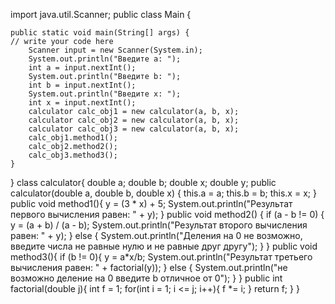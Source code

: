 import java.util.Scanner;
public class Main {

    public static void main(String[] args) {
	// write your code here
        Scanner input = new Scanner(System.in);
        System.out.println("Введите а: ");
        int a = input.nextInt();
        System.out.println("Введите b: ");
        int b = input.nextInt();
        System.out.println("Введите x: ");
        int x = input.nextInt();
        calculator calc_obj1 = new calculator(a, b, x);
        calculator calc_obj2 = new calculator(a, b, x);
        calculator calc_obj3 = new calculator(a, b, x);
        calc_obj1.method1();
        calc_obj2.method2();
        calc_obj3.method3();
    }

}
class calculator{
    double a;
    double b;
    double x;
    double y;
    public calculator(double a, double b, double x) {
        this.a = a;
        this.b = b;
        this.x = x;
    }
    public void method1(){
        y = (3 * x) + 5;
        System.out.println("Результат первого вычисления равен: " + y);
    }
    public void method2() {
        if (a - b != 0) {
            y = (a + b) / (a - b);
            System.out.println("Результат второго вычисления равен: " + y);
        }
        else {
            System.out.println("Деления на 0 не возможно, введите числа не равные нулю и не равные друг другу");
        }
    }
    public void method3(){
        if (b != 0){
            y = a*x/b;
            System.out.println("Результат третьего вычисления равен: " + factorial(y));
        }
        else {
            System.out.println("не возможно деление на 0 введите b отличное от 0");
        }
    }
    public int factorial(double j){
        int f = 1;
        for(int i = 1; i <= j; i++){
            f *= i;
        }
        return f;
    }
}
